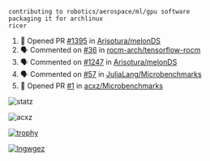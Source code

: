 ```
contributing to robotics/aerospace/ml/gpu software
packaging it for archlinux
ricer
```

<!--START_SECTION:activity-->
1. 💪 Opened PR [#1395](https://github.com/Arisotura/melonDS/pull/1395) in [Arisotura/melonDS](https://github.com/Arisotura/melonDS)
2. 🗣 Commented on [#36](https://github.com/rocm-arch/tensorflow-rocm/issues/36) in [rocm-arch/tensorflow-rocm](https://github.com/rocm-arch/tensorflow-rocm)
3. 🗣 Commented on [#1247](https://github.com/Arisotura/melonDS/issues/1247) in [Arisotura/melonDS](https://github.com/Arisotura/melonDS)
4. 🗣 Commented on [#57](https://github.com/JuliaLang/Microbenchmarks/issues/57) in [JuliaLang/Microbenchmarks](https://github.com/JuliaLang/Microbenchmarks)
5. 💪 Opened PR [#1](https://github.com/acxz/Microbenchmarks/pull/1) in [acxz/Microbenchmarks](https://github.com/acxz/Microbenchmarks)
<!--END_SECTION:activity-->


![statz](https://github-readme-stats.vercel.app/api?username=acxz&include_all_commits=true&show_icons=true)

<p><img align="center" src="https://github-readme-streak-stats.herokuapp.com/?user=acxz&" alt="acxz" /></p>

[![trophy](https://github-profile-trophy.vercel.app/?username=acxz)](https://github.com/ryo-ma/github-profile-trophy)

[![lngwgez](https://github-readme-stats.vercel.app/api/top-langs/?username=acxz&layout=compact)](https://github.com/acxz/github-readme-stats)
